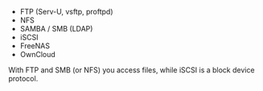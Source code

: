 - FTP (Serv-U, vsftp, proftpd)
- NFS 
- SAMBA / SMB (LDAP) 
- iSCSI
- FreeNAS
- OwnCloud


With FTP and SMB (or NFS) you access files, while iSCSI is a block device protocol.